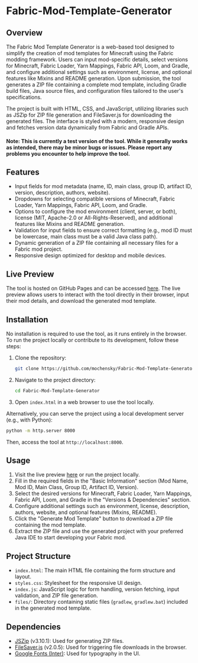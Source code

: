 # Fabric-Mod-Template-Generator

## Overview

The Fabric Mod Template Generator is a web-based tool designed to simplify the creation of mod templates for Minecraft using the Fabric modding framework. Users can input mod-specific details, select versions for Minecraft, Fabric Loader, Yarn Mappings, Fabric API, Loom, and Gradle, and configure additional settings such as environment, license, and optional features like Mixins and README generation. Upon submission, the tool generates a ZIP file containing a complete mod template, including Gradle build files, Java source files, and configuration files tailored to the user's specifications.

The project is built with HTML, CSS, and JavaScript, utilizing libraries such as JSZip for ZIP file generation and FileSaver.js for downloading the generated files. The interface is styled with a modern, responsive design and fetches version data dynamically from Fabric and Gradle APIs.

#### Note: This is currently a test version of the tool. While it generally works as intended, there may be minor bugs or issues. Please report any problems you encounter to help improve the tool.

## Features

- Input fields for mod metadata (name, ID, main class, group ID, artifact ID, version, description, authors, website).
- Dropdowns for selecting compatible versions of Minecraft, Fabric Loader, Yarn Mappings, Fabric API, Loom, and Gradle.
- Options to configure the mod environment (client, server, or both), license (MIT, Apache-2.0 or All-Rights-Reserved), and additional features like Mixins and README generation.
- Validation for input fields to ensure correct formatting (e.g., mod ID must be lowercase, main class must be a valid Java class path).
- Dynamic generation of a ZIP file containing all necessary files for a Fabric mod project.
- Responsive design optimized for desktop and mobile devices.

## Live Preview

The tool is hosted on GitHub Pages and can be accessed [here](https://mochensky.github.io/Fabric-Mod-Template-Generator/). The live preview allows users to interact with the tool directly in their browser, input their mod details, and download the generated mod template.

## Installation

No installation is required to use the tool, as it runs entirely in the browser. To run the project locally or contribute to its development, follow these steps:

1. Clone the repository:
   ```bash
   git clone https://github.com/mochensky/Fabric-Mod-Template-Generator.git
   ```
2. Navigate to the project directory:
   ```bash
   cd Fabric-Mod-Template-Generator
   ```
3. Open `index.html` in a web browser to use the tool locally.

Alternatively, you can serve the project using a local development server (e.g., with Python):
   ```bash
   python -m http.server 8000
   ```
Then, access the tool at `http://localhost:8000`.

## Usage

1. Visit the live preview [here](https://mochensky.github.io/Fabric-Mod-Template-Generator/) or run the project locally.
2. Fill in the required fields in the "Basic Information" section (Mod Name, Mod ID, Main Class, Group ID, Artifact ID, Version).
3. Select the desired versions for Minecraft, Fabric Loader, Yarn Mappings, Fabric API, Loom, and Gradle in the "Versions & Dependencies" section.
4. Configure additional settings such as environment, license, description, authors, website, and optional features (Mixins, README).
5. Click the "Generate Mod Template" button to download a ZIP file containing the mod template.
6. Extract the ZIP file and use the generated project with your preferred Java IDE to start developing your Fabric mod.

## Project Structure

- `index.html`: The main HTML file containing the form structure and layout.
- `styles.css`: Stylesheet for the responsive UI design.
- `index.js`: JavaScript logic for form handling, version fetching, input validation, and ZIP file generation.
- `files/`: Directory containing static files (`gradlew`, `gradlew.bat`) included in the generated mod template.

## Dependencies

- [JSZip](https://stuk.github.io/jszip/) (v3.10.1): Used for generating ZIP files.
- [FileSaver.js](https://github.com/eligrey/FileSaver.js/) (v2.0.5): Used for triggering file downloads in the browser.
- [Google Fonts (Inter)](https://fonts.google.com/specimen/Inter): Used for typography in the UI.
